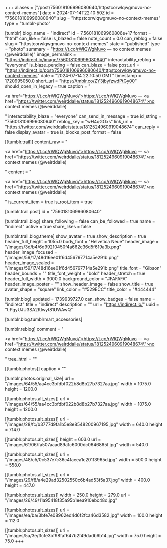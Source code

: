 +++
aliases = ["/post/756018106996080640/httpstcorwlqwgmuvo-no-context-memes"]
date = 2024-07-14T22:10:50Z
id = "756018106996080640"
slug = "httpstcorwlqwgmuvo-no-context-memes"
type = "tumblr-photo"

[tumblr]
blog_name = "indirect"
id = 7.560181069960806e+17
format = "html"
can_like = false
is_blazed = false
note_count = 0.0
can_reblog = false
slug = "httpstcorwlqwgmuvo-no-context-memes"
state = "published"
type = "photo"
summary = "https://t.co/rWlQWgMuvo — no context memes (@weirddalle)"
image_permalink = "https://indirect.io/image/756018106996080640"
interactability_reblog = "everyone"
is_blaze_pending = false
can_blaze = false
post_url = "https://indirect.io/post/756018106996080640/httpstcorwlqwgmuvo-no-context-memes"
date = "2024-07-14 22:10:50 GMT"
timestamp = 1720995050.0
short_url = "https://tmblr.co/ZY3jbyfzwdPtGy00"
should_open_in_legacy = true
caption = "<p><a href=\"https://t.co/rWlQWgMuvo\">https://t.co/rWlQWgMuvo</a> — <a href=\"https://twitter.com/weirddalle/status/1812524960919048674\">no context memes (@weirddalle)</a></p>"
interactability_blaze = "everyone"
can_send_in_message = true
id_string = "756018106996080640"
reblog_key = "wH4qGOxs"
link_url = "https://twitter.com/weirddalle/status/1812524960919048674"
can_reply = false
display_avatar = true
is_blocks_post_format = false

[[tumblr.trail]]
content_raw = "<p><a href=\"https://t.co/rWlQWgMuvo\">https://t.co/rWlQWgMuvo</a> — <a href=\"https://twitter.com/weirddalle/status/1812524960919048674\">no context memes (@weirddalle)</a></p>"
content = "<p><a href=\"https://t.co/rWlQWgMuvo\">https://t.co/rWlQWgMuvo</a> &mdash; <a href=\"https://twitter.com/weirddalle/status/1812524960919048674\">no context memes (@weirddalle)</a></p>"
is_current_item = true
is_root_item = true

[tumblr.trail.post]
id = "756018106996080640"

[tumblr.trail.blog]
share_following = false
can_be_followed = true
name = "indirect"
active = true
share_likes = false

[tumblr.trail.blog.theme]
show_avatar = true
show_description = true
header_full_height = 1055.0
body_font = "Helvetica Neue"
header_image = "/images/3d/b4/6d99210450f4a662c36d5f619a3b.png"
header_image_focused = "/images/59/17/48d16ee01f6d456797714a5e291b.png"
header_image_scaled = "/images/59/17/48d16ee01f6d456797714a5e291b.png"
title_font = "Gibson"
header_bounds = ""
title_font_weight = "bold"
header_stretch = true
header_full_width = 3000.0
background_color = "#FAFAFA"
header_image_poster = ""
show_header_image = false
show_title = true
avatar_shape = "square"
link_color = "#529ECC"
title_color = "#444444"

[tumblr.blog]
updated = 1739939727.0
can_show_badges = false
name = "indirect"
title = "indirect"
description = ""
url = "https://indirect.io/"
uuid = "t:PgyUJU3SA2Klwyt81UWAwQ"

[tumblr.blog.tumblrmart_accessories]

[tumblr.reblog]
comment = "<p><a href=\"https://t.co/rWlQWgMuvo\">https://t.co/rWlQWgMuvo</a> — <a href=\"https://twitter.com/weirddalle/status/1812524960919048674\">no context memes (@weirddalle)</a></p>"
tree_html = ""

[[tumblr.photos]]
caption = ""

[tumblr.photos.original_size]
url = "/images/64/55/aa4cc3bfdbf022b8d8b27b7327aa.jpg"
width = 1075.0
height = 1200.0

[[tumblr.photos.alt_sizes]]
url = "/images/64/55/aa4cc3bfdbf022b8d8b27b7327aa.jpg"
width = 1075.0
height = 1200.0

[[tumblr.photos.alt_sizes]]
url = "/images/28/fc/b3777d9fa1b5e8e8548200967195.jpg"
width = 640.0
height = 714.0

[[tumblr.photos.alt_sizes]]
height = 603.0
url = "/images/61/06/fa507aaad89a1c6000dc0646865f.jpg"
width = 540.0

[[tumblr.photos.alt_sizes]]
url = "/images/48/c5/0c537e7c36c4faeea1c201f3965d.jpg"
width = 500.0
height = 558.0

[[tumblr.photos.alt_sizes]]
url = "/images/29/f8/a4e29ad32502550c6b4ad53f5a37.jpg"
width = 400.0
height = 447.0

[[tumblr.photos.alt_sizes]]
width = 250.0
height = 279.0
url = "/images/26/49/11a95418f35a95b1eea910ebc48d.jpg"

[[tumblr.photos.alt_sizes]]
url = "/images/ea/ba/3bfe7e08962ed4d6f2fca46d3582.jpg"
width = 100.0
height = 112.0

[[tumblr.photos.alt_sizes]]
url = "/images/5a/3e/3cfe3bf98faf647b2f49dadb6b14.jpg"
width = 75.0
height = 75.0
+++
